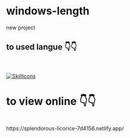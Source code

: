# windows-length
new project


<h2>to used langue 👇👇</h2>
<br/>


[![SkillIcons](https://skillicons.dev/icons?i=html,js)](https://skillicons.dev)<br/>



<h1>to view online 👇👇</h1>
<br/>
https://splendorous-licorice-7d4156.netlify.app/